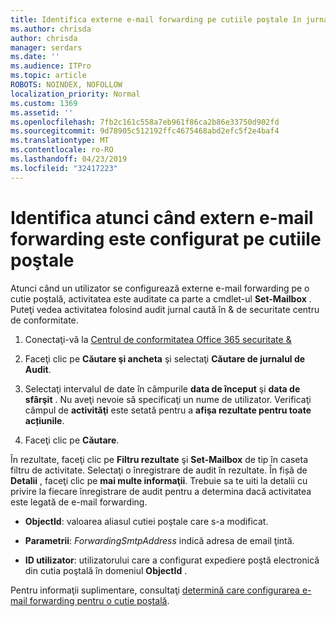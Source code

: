 ```yaml
---
title: Identifica externe e-mail forwarding pe cutiile poştale în jurnalele de auditare
ms.author: chrisda
author: chrisda
manager: serdars
ms.date: ''
ms.audience: ITPro
ms.topic: article
ROBOTS: NOINDEX, NOFOLLOW
localization_priority: Normal
ms.custom: 1369
ms.assetid: ''
ms.openlocfilehash: 7fb2c161c558a7eb961f86ca2b86e33750d902fd
ms.sourcegitcommit: 9d78905c512192ffc4675468abd2efc5f2e4baf4
ms.translationtype: MT
ms.contentlocale: ro-RO
ms.lasthandoff: 04/23/2019
ms.locfileid: "32417223"
---
```

# <a name="identify-when-external-email-forwarding-is-configured-on-mailboxes"></a>Identifica atunci când extern e-mail forwarding este configurat pe cutiile poştale

Atunci când un utilizator se configurează externe e-mail forwarding pe o cutie poştală, activitatea este auditate ca parte a cmdlet-ul **Set-Mailbox** . Puteţi vedea activitatea folosind audit jurnal caută în & de securitate centru de conformitate.

1. Conectaţi-vă la [Centrul de conformitatea Office 365 securitate &](https://protection.office.com/)

2. Faceţi clic pe **Căutare şi ancheta** şi selectaţi **Căutare de jurnalul de Audit**.

3. Selectaţi intervalul de date în câmpurile **data de început** şi **data de sfârşit** . Nu aveţi nevoie să specificaţi un nume de utilizator. Verificaţi câmpul de **activităţi** este setată pentru a **afişa rezultate pentru toate acțiunile**.

4. Faceţi clic pe **Căutare**.

În rezultate, faceţi clic pe **Filtru rezultate** şi **Set-Mailbox** de tip în caseta filtru de activitate. Selectaţi o înregistrare de audit în rezultate. În fișă de **Detalii** , faceţi clic pe **mai multe informaţii**. Trebuie sa te uiti la detalii cu privire la fiecare înregistrare de audit pentru a determina dacă activitatea este legată de e-mail forwarding.

- **ObjectId**: valoarea aliasul cutiei poştale care s-a modificat.

- **Parametrii**: _ForwardingSmtpAddress_ indică adresa de email ţintă.

- **ID utilizator**: utilizatorului care a configurat expediere poştă electronică din cutia poştală în domeniul **ObjectId** .

Pentru informaţii suplimentare, consultaţi [determină care configurarea e-mail forwarding pentru o cutie poştală](https://docs.microsoft.com/office365/securitycompliance/auditing-troubleshooting-scenarios#determining-who-set-up-email-forwarding-for-a-mailbox).
